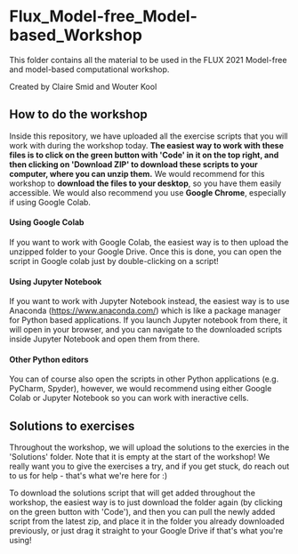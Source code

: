 # Flux_Model-free_Model-based_Workshop
This folder contains all the material to be used in the FLUX 2021 Model-free and model-based computational workshop.

Created by Claire Smid and Wouter Kool

## How to do the workshop
Inside this repository, we have uploaded all the exercise scripts that you will work with during the workshop today. **The easiest way to work with these files is to click on the green button with 'Code' in it on the top right, and then clicking on 'Download ZIP' to download these scripts to your computer, where you can unzip them.** We would recommend for this workshop to **download the files to your desktop**, so you have them easily accessible. We would also recommend you use **Google Chrome**, especially if using Google Colab.

#### Using Google Colab
If you want to work with Google Colab, the easiest way is to then upload the unzipped folder to your Google Drive. Once this is done, you can open the script in Google colab just by double-clicking on a script! 

#### Using Jupyter Notebook
If you want to work with Jupyter Notebook instead, the easiest way is to use Anaconda (https://www.anaconda.com/) which is like a package manager for Python based applications. If you launch Jupyter notebook from there, it will open in your browser, and you can navigate to the downloaded scripts inside Jupyter Notebook and open them from there.

#### Other Python editors
You can of course also open the scripts in other Python applications (e.g. PyCharm, Spyder), however, we would recommend using either Google Colab or Jupyter Notebook so you can work with ineractive cells.

## Solutions to exercises
Throughout the workshop, we will upload the solutions to the exercies in the 'Solutions' folder. Note that it is empty at the start of the workshop! We really want you to give the exercises a try, and if you get stuck, do reach out to us for help - that's what we're here for :)

To download the solutions script that will get added throughout the workshop, the easiest way is to just download the folder again (by clicking on the green button with 'Code'), and then you can pull the newly added script from the latest zip, and place it in the folder you already downloaded previously, or just drag it straight to your Google Drive if that's what you're using!
